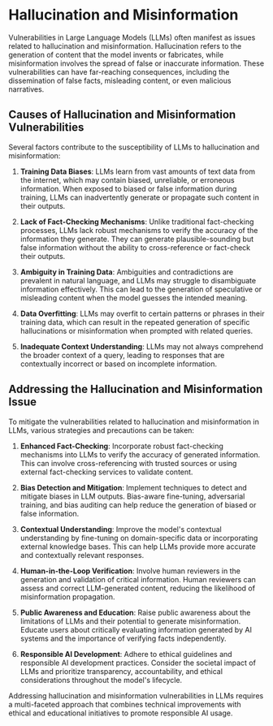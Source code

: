 # Hallucination and Misinformation

Vulnerabilities in Large Language Models (LLMs) often manifest as issues related to hallucination and misinformation. Hallucination refers to the generation of content that the model invents or fabricates, while misinformation involves the spread of false or inaccurate information. These vulnerabilities can have far-reaching consequences, including the dissemination of false facts, misleading content, or even malicious narratives.

## Causes of Hallucination and Misinformation Vulnerabilities

Several factors contribute to the susceptibility of LLMs to hallucination and misinformation:

1. **Training Data Biases**: LLMs learn from vast amounts of text data from the internet, which may contain biased, unreliable, or erroneous information. When exposed to biased or false information during training, LLMs can inadvertently generate or propagate such content in their outputs.

2. **Lack of Fact-Checking Mechanisms**: Unlike traditional fact-checking processes, LLMs lack robust mechanisms to verify the accuracy of the information they generate. They can generate plausible-sounding but false information without the ability to cross-reference or fact-check their outputs.

3. **Ambiguity in Training Data**: Ambiguities and contradictions are prevalent in natural language, and LLMs may struggle to disambiguate information effectively. This can lead to the generation of speculative or misleading content when the model guesses the intended meaning.

4. **Data Overfitting**: LLMs may overfit to certain patterns or phrases in their training data, which can result in the repeated generation of specific hallucinations or misinformation when prompted with related queries.

5. **Inadequate Context Understanding**: LLMs may not always comprehend the broader context of a query, leading to responses that are contextually incorrect or based on incomplete information.

## Addressing the Hallucination and Misinformation Issue

To mitigate the vulnerabilities related to hallucination and misinformation in LLMs, various strategies and precautions can be taken:

1. **Enhanced Fact-Checking**: Incorporate robust fact-checking mechanisms into LLMs to verify the accuracy of generated information. This can involve cross-referencing with trusted sources or using external fact-checking services to validate content.

2. **Bias Detection and Mitigation**: Implement techniques to detect and mitigate biases in LLM outputs. Bias-aware fine-tuning, adversarial training, and bias auditing can help reduce the generation of biased or false information.

3. **Contextual Understanding**: Improve the model's contextual understanding by fine-tuning on domain-specific data or incorporating external knowledge bases. This can help LLMs provide more accurate and contextually relevant responses.

4. **Human-in-the-Loop Verification**: Involve human reviewers in the generation and validation of critical information. Human reviewers can assess and correct LLM-generated content, reducing the likelihood of misinformation propagation.

5. **Public Awareness and Education**: Raise public awareness about the limitations of LLMs and their potential to generate misinformation. Educate users about critically evaluating information generated by AI systems and the importance of verifying facts independently.

6. **Responsible AI Development**: Adhere to ethical guidelines and responsible AI development practices. Consider the societal impact of LLMs and prioritize transparency, accountability, and ethical considerations throughout the model's lifecycle.

Addressing hallucination and misinformation vulnerabilities in LLMs requires a multi-faceted approach that combines technical improvements with ethical and educational initiatives to promote responsible AI usage.